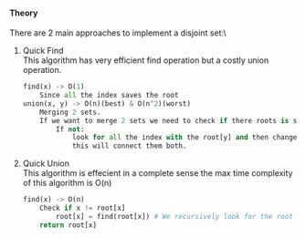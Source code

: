#### Theory

There are 2 main approaches to implement a disjoint set:\

1. Quick Find\
    This algorithm has very efficient find operation but a costly union operation.
    ```python
    find(x) -> O(1) 
        Since all the index saves the root
    union(x, y) -> O(n)(best) & O(n^2)(worst)
        Merging 2 sets.
        If we want to merge 2 sets we need to check if there roots is similar.
            If not:
                look for all the index with the root[y] and then change them to root[x]
                this will connect them both.
    
2. Quick Union\
    This algorithm is effecient in a complete sense the max time complexity of this algorithm is O(n)
    ```python
    find(x) -> O(n)
        Check if x != root[x]
            root[x] = find(root[x]) # We recursively look for the root until we find the root
        return root[x]
        